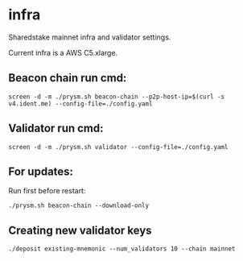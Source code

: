 # infra
Sharedstake mainnet infra and validator settings. 

Current infra is a AWS C5.xlarge. 

## Beacon chain run cmd:
```
screen -d -m ./prysm.sh beacon-chain --p2p-host-ip=$(curl -s v4.ident.me) --config-file=./config.yaml
```

## Validator run cmd:
```
screen -d -m ./prysm.sh validator --config-file=./config.yaml
```

## For updates:
Run first before restart:
```
./prysm.sh beacon-chain --download-only
```

## Creating new validator keys
```
./deposit existing-mnemonic --num_validators 10 --chain mainnet
```
